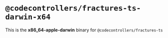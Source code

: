 # `@codecontrollers/fractures-ts-darwin-x64`

This is the **x86_64-apple-darwin** binary for `@codecontrollers/fractures-ts`
